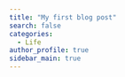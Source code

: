 ```yaml
---
title: "My first blog post"
search: false
categories:
  - Life
author_profile: true
sidebar_main: true
---
```

